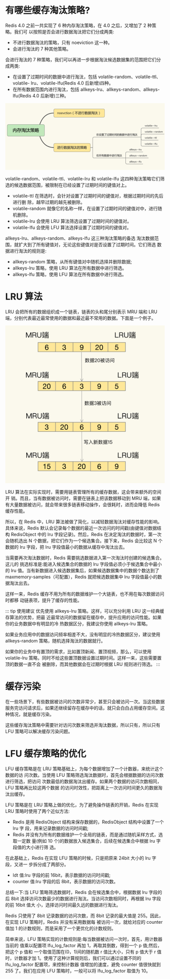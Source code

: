 # 有哪些缓存淘汰策略?

Redis 4.0 之前一共实现了 6 种内存淘汰策略，在 4.0 之后，又增加了 2 种策略。我们可 以按照是否会进行数据淘汰把它们分成两类:

- 不进行数据淘汰的策略，只有 noeviction 这一种。
- 会进行淘汰的 7 种其他策略。

会进行淘汰的 7 种策略，我们可以再进一步根据淘汰候选数据集的范围把它们分成两类:

- 在设置了过期时间的数据中进行淘汰，包括 volatile-random、volatile-ttl、volatile- lru、volatile-lfu(Redis 4.0 后新增)四种。
- 在所有数据范围内进行淘汰，包括 allkeys-lru、allkeys-random、allkeys-lfu(Redis 4.0 后新增)三种。

![img](./assets/image-20220311180152276.png)

volatile-random、volatile-ttl、volatile-lru 和 volatile-lfu 这四种淘汰策略它们筛选的候选数据范围，被限制在已经设置了过期时间的键值对上。

- volatile-ttl 在筛选时，会针对设置了过期时间的键值对，根据过期时间的先后进行删 除，越早过期的越先被删除。
- volatile-random 就像它的名称一样，在设置了过期时间的键值对中，进行随机删除。 
- volatile-lru 会使用 LRU 算法筛选设置了过期时间的键值对。
- volatile-lfu 会使用 LFU 算法选择设置了过期时间的键值对。

allkeys-lru、allkeys-random、allkeys-lfu 这三种淘汰策略的备选 淘汰数据范围，就扩大到了所有键值对，无论这些键值对是否设置了过期时间。它们筛选 数据进行淘汰的规则是:

- allkeys-random 策略，从所有键值对中随机选择并删除数据; 
- allkeys-lru 策略，使用 LRU 算法在所有数据中进行筛选。
- allkeys-lfu 策略，使用 LFU 算法在所有数据中进行筛选。


# LRU 算法

LRU 会把所有的数据组织成一个链表，链表的头和尾分别表示 MRU 端和 LRU 端，分别代表最近最常使用的数据和最近最不常用的数据。下面是一个例子。

![img](./assets/image-20220311181019560.png)

LRU 算法在实际实现时，需要用链表管理所有的缓存数据，这会带来额外的空间开 销。而且，当有数据被访问时，需要在链表上把该数据移动到 MRU 端，如果有大量数据被访问，就会带来很多链表移动操作，会很耗时，进而会降低 Redis 缓存性能。

所以，在 Redis 中，LRU 算法被做了简化，以减轻数据淘汰对缓存性能的影响。具体来说，Redis 默认会记录每个数据的最近一次访问的时间戳(由键值对数据结构 RedisObject 中的 lru 字段记录)。然后，Redis 在决定淘汰的数据时，第一次会随机选出 N 个数据，把它们作为一个候选集合。接下来，Redis 会比较这 N 个数据的 lru 字段，把 lru 字段值最小的数据从缓存中淘汰出去。

当需要再次淘汰数据时，Redis 需要挑选数据进入第一次淘汰时创建的候选集合。这儿的 挑选标准是:能进入候选集合的数据的 lru 字段值必须小于候选集合中最小的 lru 值。当有新数据进入候选数据集后，如果候选数据集中的数据个数达到了 maxmemory-samples（可配置），Redis 就把候选数据集中 lru 字段值最小的数据淘汰出去。

这样一来，Redis 缓存不用为所有的数据维护一个大链表，也不用在每次数据访问时都移 动链表项，提升了缓存的性能。

::: tip 使用建议
优先使用 allkeys-lru 策略。这样，可以充分利用 LRU 这一经典缓存算法的优势，把最 近最常访问的数据留在缓存中，提升应用的访问性能。如果你的业务数据中有明显的冷 热数据区分，我建议你使用 allkeys-lru 策略。

如果业务应用中的数据访问频率相差不大，没有明显的冷热数据区分，建议使用 allkeys-random 策略，随机选择淘汰的数据就行。

如果你的业务中有置顶的需求，比如置顶新闻、置顶视频，那么，可以使用 volatile-lru 策略，同时不给这些置顶数据设置过期时间。这样一来，这些需要置顶的数据一直不会 被删除，而其他数据会在过期时根据 LRU 规则进行筛选。
:::


# 缓存污染

在一些场景下，有些数据被访问的次数非常少，甚至只会被访问一次。当这些数据服务完访问请求后，如果还继续留存在缓存中的话，就只会白白占用缓存空间。这种情况，就是缓存污染。

这些缓存淘汰策略中需要针对访问次数来筛选并淘汰数据，所以只有，所以只有 LFU 策略可以解决缓存污染问题。

# LFU 缓存策略的优化

LFU 缓存策略是在 LRU 策略基础上，为每个数据增加了一个计数器，来统计这个数据的访 问次数。当使用 LFU 策略筛选淘汰数据时，首先会根据数据的访问次数进行筛选，把访问 次数最低的数据淘汰出缓存。如果两个数据的访问次数相同，LFU 策略再比较这两个数据 的访问时效性，把距离上一次访问时间更久的数据淘汰出缓存。

LFU 策略是在 LRU 策略上做的优化，为了避免操作链表的开销，Redis 在实现 LRU 策略时使用了两个近似方法:

- Redis 是用 RedisObject 结构来保存数据的，RedisObject 结构中设置了一个 lru 字 段，用来记录数据的访问时间戳;
- Redis 并没有为所有的数据维护一个全局的链表，而是通过随机采样方式，选取一定数 量(例如 10 个)的数据放入候选集合，后续在候选集合中根据 lru 字段值的大小进行筛 选。

在此基础上，Redis 在实现 LFU 策略的时候，只是把原来 24bit 大小的 lru 字段，又进一 步拆分成了两部分。

- ldt 值:lru 字段的前 16bit，表示数据的访问时间戳; 
- counter 值:lru 字段的后 8bit，表示数据的访问次数。


总结一下:当 LFU 策略筛选数据时，Redis 会在候选集合中，根据数据 lru 字段的后 8bit 选择访问次数最少的数据进行淘汰。当访问次数相同时，再根据 lru 字段的前 16bit 值大 小，选择访问时间最久远的数据进行淘汰。

Redis 只使用了 8bit 记录数据的访问次数，而 8bit 记录的最大值是 255。因此，在实现 LFU 策略时，Redis 并没有采用数据每 被访问一次，就给对应的 counter 值加 1 的计数规则，而是采用了一个更优化的计数规则。

简单来说，LFU 策略实现的计数规则是:每当数据被访问一次时，首先，用计数器当前的 值乘以配置项 lfu_log_factor 再加 1，再取其倒数，得到一个 p 值;然后，把这个 p 值和 一个取值范围在(0，1)间的随机数 r 值比大小，只有 p 值大于 r 值时，计数器才加 1。使用了这种计算规则后，我们可以通过设置不同的 lfu_log_factor 配置项，来控制计数器 值增加的速度，避免 counter 值很快就到 255 了。我们在应用 LFU 策略时，一般可以将 lfu_log_factor 取值为 10。







